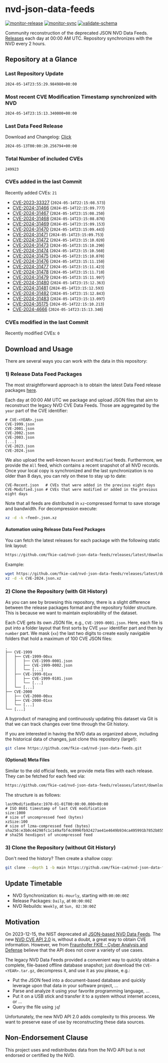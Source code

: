 # nvd-json-data-feeds

[![monitor-release](https://github.com/fkie-cad/nvd-json-data-feeds/actions/workflows/monitor_release.yml/badge.svg)](https://github.com/fkie-cad/nvd-json-data-feeds/actions/workflows/monitor_release.yml)
[![monitor-sync](https://github.com/fkie-cad/nvd-json-data-feeds/actions/workflows/monitor_sync.yml/badge.svg)](https://github.com/fkie-cad/nvd-json-data-feeds/actions/workflows/monitor_sync.yml)
[![validate-schema](https://github.com/fkie-cad/nvd-json-data-feeds/actions/workflows/validate_schema.yml/badge.svg)](https://github.com/fkie-cad/nvd-json-data-feeds/actions/workflows/validate_schema.yml)

Community reconstruction of the deprecated JSON NVD Data Feeds.
[Releases](https://github.com/fkie-cad/nvd-json-data-feeds/releases/latest) each day at 00:00 AM UTC.
Repository synchronizes with the NVD every 2 hours.

## Repository at a Glance

### Last Repository Update

```plain
2024-05-14T23:55:29.984980+00:00
```

### Most recent CVE Modification Timestamp synchronized with NVD

```plain
2024-05-14T23:15:13.340000+00:00
```

### Last Data Feed Release

Download and Changelog: [Click](https://github.com/fkie-cad/nvd-json-data-feeds/releases/latest)

```plain
2024-05-13T00:00:20.256794+00:00
```

### Total Number of included CVEs

```plain
249923
```

### CVEs added in the last Commit

Recently added CVEs: `21`

- [CVE-2023-33327](CVE-2023/CVE-2023-333xx/CVE-2023-33327.json) (`2024-05-14T22:15:08.573`)
- [CVE-2024-31466](CVE-2024/CVE-2024-314xx/CVE-2024-31466.json) (`2024-05-14T22:15:09.777`)
- [CVE-2024-31467](CVE-2024/CVE-2024-314xx/CVE-2024-31467.json) (`2024-05-14T23:15:08.250`)
- [CVE-2024-31468](CVE-2024/CVE-2024-314xx/CVE-2024-31468.json) (`2024-05-14T23:15:08.870`)
- [CVE-2024-31469](CVE-2024/CVE-2024-314xx/CVE-2024-31469.json) (`2024-05-14T23:15:09.153`)
- [CVE-2024-31470](CVE-2024/CVE-2024-314xx/CVE-2024-31470.json) (`2024-05-14T23:15:09.443`)
- [CVE-2024-31471](CVE-2024/CVE-2024-314xx/CVE-2024-31471.json) (`2024-05-14T23:15:09.753`)
- [CVE-2024-31472](CVE-2024/CVE-2024-314xx/CVE-2024-31472.json) (`2024-05-14T23:15:10.020`)
- [CVE-2024-31473](CVE-2024/CVE-2024-314xx/CVE-2024-31473.json) (`2024-05-14T23:15:10.290`)
- [CVE-2024-31474](CVE-2024/CVE-2024-314xx/CVE-2024-31474.json) (`2024-05-14T23:15:10.560`)
- [CVE-2024-31475](CVE-2024/CVE-2024-314xx/CVE-2024-31475.json) (`2024-05-14T23:15:10.870`)
- [CVE-2024-31476](CVE-2024/CVE-2024-314xx/CVE-2024-31476.json) (`2024-05-14T23:15:11.150`)
- [CVE-2024-31477](CVE-2024/CVE-2024-314xx/CVE-2024-31477.json) (`2024-05-14T23:15:11.423`)
- [CVE-2024-31478](CVE-2024/CVE-2024-314xx/CVE-2024-31478.json) (`2024-05-14T23:15:11.710`)
- [CVE-2024-31479](CVE-2024/CVE-2024-314xx/CVE-2024-31479.json) (`2024-05-14T23:15:11.997`)
- [CVE-2024-31480](CVE-2024/CVE-2024-314xx/CVE-2024-31480.json) (`2024-05-14T23:15:12.363`)
- [CVE-2024-31481](CVE-2024/CVE-2024-314xx/CVE-2024-31481.json) (`2024-05-14T23:15:12.593`)
- [CVE-2024-31482](CVE-2024/CVE-2024-314xx/CVE-2024-31482.json) (`2024-05-14T23:15:12.843`)
- [CVE-2024-31483](CVE-2024/CVE-2024-314xx/CVE-2024-31483.json) (`2024-05-14T23:15:13.097`)
- [CVE-2024-35175](CVE-2024/CVE-2024-351xx/CVE-2024-35175.json) (`2024-05-14T22:15:10.213`)
- [CVE-2024-4666](CVE-2024/CVE-2024-46xx/CVE-2024-4666.json) (`2024-05-14T23:15:13.340`)


### CVEs modified in the last Commit

Recently modified CVEs: `0`



## Download and Usage

There are several ways you can work with the data in this repository:

### 1) Release Data Feed Packages

The most straightforward approach is to obtain the latest Data Feed release packages [here](https://github.com/fkie-cad/nvd-json-data-feeds/releases/latest).

Each day at 00:00 AM UTC we package and upload JSON files that aim to reconstruct the legacy NVD CVE Data Feeds.
Those are aggregated by the `year` part of the CVE identifier:

```
# CVE-<YEAR>.json
CVE-1999.json
CVE-2001.json
CVE-2002.json
CVE-2003.json
[...]
CVE-2023.json
CVE-2024.json
```

We also upload the well-known `Recent` and `Modified` feeds.
Furthermore, we provide the `All` feed, which contains a recent snapshot of all NVD records.
Once your local copy is synchronized and the last synchronization is no older than 8 days, you can rely on these to stay up to date:

```plain
CVE-Recent.json   # CVEs that were added in the previous eight days
CVE-Modified.json # CVEs that were modified or added in the previous eight days
```

Note that all feeds are distributed in `xz`-compressed format to save storage and bandwidth.
For decompression execute:

```sh
xz -d -k <feed>.json.xz
```

#### Automation using Release Data Feed Packages

You can fetch the latest releases for each package with the following static link layout:

```sh
https://github.com/fkie-cad/nvd-json-data-feeds/releases/latest/download/CVE-<YEAR>.json.xz
```

Example:

```sh
wget https://github.com/fkie-cad/nvd-json-data-feeds/releases/latest/download/CVE-2024.json.xz
xz -d -k CVE-2024.json.xz
```

### 2) Clone the Repository (with Git History)

As you can see by browsing this repository, there is a slight difference between the release packages format and the repository folder structure.
This is because we want to maintain explorability of the dataset.

Each CVE gets its own JSON file, e.g., `CVE-1999-0001.json`.
Here, each file is put into a folder layout that first sorts by CVE `year` identifier part and then by `number` part.
We mask (`xx`) the last two digits to create easily navigable folders that hold a maximum of 100 CVE JSON files:

```plain
.
├── CVE-1999
│   ├── CVE-1999-00xx
│   │   ├── CVE-1999-0001.json
│   │   ├── CVE-1999-0002.json
│   │   └── [...]
│   ├── CVE-1999-01xx
│   │   ├── CVE-1999-0101.json
│   │   └── [...]
│   └── [...]
├── CVE-2000
│   ├── CVE-2000-00xx
│   ├── CVE-2000-01xx
│   └── [...]
└── [...]
```

A byproduct of managing and continuously updating this dataset via Git is that we can track changes over time through the Git history.

If you are interested in having the NVD data as organized above, including the historical data of changes, just clone this repository (large!):

```sh
git clone https://github.com/fkie-cad/nvd-json-data-feeds.git
```

#### (Optional) Meta Files

Similar to the old official feeds, we provide meta files with each release. They can be fetched for each feed via:

```sh
https://github.com/fkie-cad/nvd-json-data-feeds/releases/latest/download/CVE-<YEAR>.meta
```

The structure is as follows:

```plain
lastModifiedDate:1970-01-01T00:00:00.000+00:00                          # ISO 8601 timestamp of last CVE modification
size:1000                                                               # size of uncompressed feed (bytes)
xzSize:100                                                              # size of lzma-compressed feed (bytes)
sha256:e3b0c44298fc1c149afbf4c8996fb92427ae41e4649b934ca495991b7852b855 # sha256 hexdigest of uncompressed feed
```

### 3) Clone the Repository (without Git History)

Don't need the history? Then create a shallow copy:

```sh
git clone --depth 1 -b main https://github.com/fkie-cad/nvd-json-data-feeds.git
```


## Update Timetable

* NVD Synchronization: `Bi-Hourly`, starting with `00:00:00Z`
* Release Packages: `Daily`, at `00:00:00Z`
* NVD Rebuilds: `Weekly`, at `Sun, 02:30:00Z`


## Motivation

On 2023-12-15, the NIST deprecated all [JSON-based NVD Data Feeds](https://nvd.nist.gov/vuln/data-feeds#divRetirementBanner-1).
The new [NVD CVE API 2.0](https://nvd.nist.gov/developers/vulnerabilities) is, without a doubt, a great way to obtain CVE information.
However, we from [Fraunhofer FKIE - Cyber Analysis and Defense](https://www.fkie.fraunhofer.de/en/departments/cad.html) believe that the API does not cover a variety of use cases.

The legacy NVD Data Feeds provided a convenient way to quickly obtain a complete, file-based offline database snapshot; just download the `CVE-<YEAR>.tar.gz`, decompress it, and use it as you please, e.g.:

- Put the JSON feed into a document-based database and quickly leverage upon that data in your software project, ...
- Parse and analyze it using your favorite programming language, ...
- Put it on a USB stick and transfer it to a system without internet access, or ...
- Query the file using `jq`!

Unfortunately, the new NVD API 2.0 adds complexity to this process.
We want to preserve ease of use by reconstructing these data sources.

## Non-Endorsement Clause

This project uses and redistributes data from the NVD API but is not endorsed or certified by the NVD.